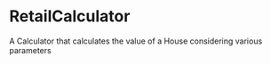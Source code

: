 # RetailCalculator
A Calculator that calculates the value of a House considering various parameters
